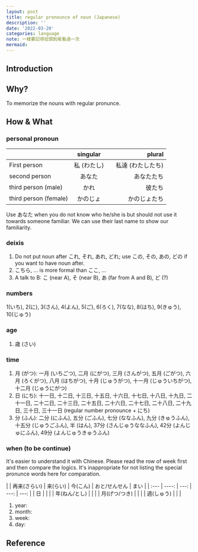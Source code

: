 ```yaml
---
layout: post
title: regular pronounce of noun (Japanese)
description: ''
date: '2022-03-20'
categories: language
note: 一樣要記得從頭到尾看過一次
mermaid:
---
```


## Introduction

## Why?

To memorize the nouns with regular pronunce.

## How & What

### personal pronoun

|       | singular | plural     |
| :---        |    :----:   |          ---: |
| First person      | 私 (わたし)       |　私達 (わたしたち)   |
| second person   | あなた        | あなたたち      |
| third person (male)   | かれ        | 彼たち      |
| third person (female)   | かのじょ        | かのじょたち      |

Use あなた when you do not know who he/she is but should not use it towards someone familiar. We can use their last name to show our familiarity.

### deixis

1. Do not put noun after これ, それ, あれ, どれ; use この, その, あの, どの if you want to have noun after.
2. こちら, ... is more formal than ここ, ...
3. A talk to B: こ (near A), そ (near B), あ (far from A and B), ど (?)

### numbers

1(いち), 2(に), 3(さん), 4(よん), 5(ご), 6(ろく), 7(なな), 8(はち), 9(きゅう), 10(じゅう)

### age

1. 歳 (さい)

### time

1. 月 (がつ): 一月 (いちごつ), 二月 (にがつ), 三月 (さんがつ), 五月 (ごがつ), 六月 (ろくがつ), 八月 (はちがつ), 十月 (じゅうがつ), 十一月 (じゅういちがつ), 十二月 (じゅうにがつ)
2. 日 (にち): 十一日, 十二日, 十三日, 十五日, 十六日, 十七日, 十八日, 十九日, 二十一日, 二十二日, 二十三日, 二十五日, 二十六日, 二十七日, 二十八日, 二十九日, 三十日, 三十一日 (regular number pronounce + にち)
3. 分 (ふん): 二分 (にふん), 五分 (ごふん), 七分 (ななふん), 九分 (きゅうふん), 十五分 (じゅうごふん), 半 (はん), 37分 (さんじゅうななふん), 42分 (よんじゅにふん), 49分 (よんじゅうきゅうふん)

### when (to be continue)

It's easier to understand it with Chinese. Please read the row of week first and then compare the logics. It's inappropriate for not listing the special pronunce words here for comparation.

|       | 再来(さらい) | 来(らい) | 今(こん) | おと/せんせん | まい |
| :---  | ----: | ---: |  ---: | ---: |
| 日 |  |  | 
| 年(ねん/とし) | |  |
| 月(げつ/つき) |  |  |
| 週(しゅう) |  |  |

1. year:
2. month:
3. week:
4. day:

## Reference

